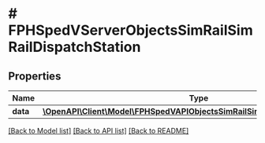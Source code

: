 # # FPHSpedVServerObjectsSimRailSimRailDispatchStation

## Properties

Name | Type | Description | Notes
------------ | ------------- | ------------- | -------------
**data** | [**\OpenAPI\Client\Model\FPHSpedVAPIObjectsSimRailSimRailDispatchStationData**](FPHSpedVAPIObjectsSimRailSimRailDispatchStationData.md) |  | [optional]

[[Back to Model list]](../../README.md#models) [[Back to API list]](../../README.md#endpoints) [[Back to README]](../../README.md)
